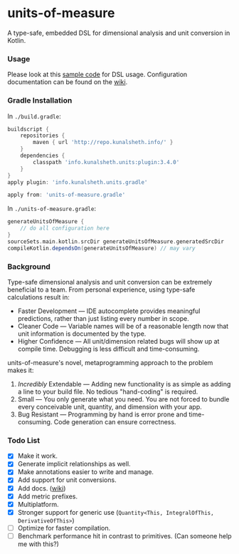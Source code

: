 # units-of-measure
A type-safe, embedded DSL for dimensional analysis and unit conversion in Kotlin.

### Usage
Please look at this [sample code](https://github.com/kunalsheth/units-of-measure/blob/master/demos/samples/custom/src/main/kotlin/info/kunalsheth/units/sample/Sample.kt) for DSL usage.
Configuration documentation can be found on the [wiki](http://kunalsheth.info/units-of-measure/wiki).

### Gradle Installation
In `./build.gradle`:
```groovy
buildscript {
    repositories {
        maven { url 'http://repo.kunalsheth.info/' }
    }
    dependencies {
        classpath 'info.kunalsheth.units:plugin:3.4.0'
    }
}
apply plugin: 'info.kunalsheth.units.gradle'

apply from: 'units-of-measure.gradle'
```

In `./units-of-measure.gradle`:
```groovy
generateUnitsOfMeasure {
    // do all configuration here
}
sourceSets.main.kotlin.srcDir generateUnitsOfMeasure.generatedSrcDir
compileKotlin.dependsOn(generateUnitsOfMeasure) // may vary
```

### Background
Type-safe dimensional analysis and unit conversion can be extremely beneficial to a team. From personal experience, using type-safe calculations result in:
- Faster Development — IDE autocomplete provides meaningful predictions, rather than just listing every number in scope.
- Cleaner Code — Variable names will be of a reasonable length now that unit information is documented by the type.
- Higher Confidence — All unit/dimension related bugs will show up at compile time. Debugging is less difficult and time-consuming.

units-of-measure's novel, metaprogramming approach to the problem makes it:
1) _Incredibly_ Extendable — Adding new functionality is as simple as adding a line to your build file. No tedious "hand-coding" is required.
2) Small — You only generate what you need. You are not forced to bundle every conceivable unit, quantity, and dimension with your app. 
3) Bug Resistant — Programming by hand is error prone and time-consuming. Code generation can ensure correctness.

### Todo List
- [x] Make it work.
- [x] Generate implicit relationships as well.
- [x] Make annotations easier to write and manage.
- [x] Add support for unit conversions.
- [x] Add docs. ([wiki](http://kunalsheth.info/units-of-measure/wiki))
- [x] Add metric prefixes.
- [x] Multiplatform.
- [x] Stronger support for generic use (`Quantity<This, IntegralOfThis, DerivativeOfThis>`)
- [ ] Optimize for faster compilation.
- [ ] Benchmark performance hit in contrast to primitives. (Can someone help me with this?)
